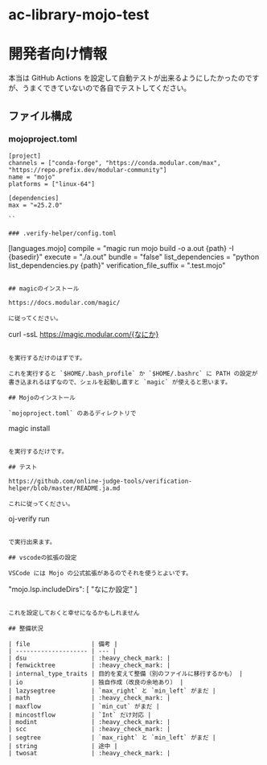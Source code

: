 # ac-library-mojo-test



# 開発者向け情報

本当は GitHub Actions を設定して自動テストが出来るようにしたかったのですが、うまくできていないので各自でテストしてください。

## ファイル構成

### mojoproject.toml

```
[project]
channels = ["conda-forge", "https://conda.modular.com/max", "https://repo.prefix.dev/modular-community"]
name = "mojo"
platforms = ["linux-64"]

[dependencies]
max = "=25.2.0"

``

### .verify-helper/config.toml

```
[languages.mojo]
compile = "magic run mojo build -o a.out {path} -I {basedir}"
execute = "./a.out"
bundle = "false"
list_dependencies = "python list_dependencies.py {path}"
verification_file_suffix = ".test.mojo"

```

## magicのインストール

https://docs.modular.com/magic/

に従ってください。

```
curl -ssL https://magic.modular.com/{なにか}
```

を実行するだけのはずです。

これを実行すると `$HOME/.bash_profile` か `$HOME/.bashrc` に PATH の設定が書き込まれるはずなので、シェルを起動し直すと `magic` が使えると思います。

## Mojoのインストール

`mojoproject.toml` のあるディレクトリで

```
magic install
```

を実行するだけです。

## テスト

https://github.com/online-judge-tools/verification-helper/blob/master/README.ja.md

これに従ってください。

```
oj-verify run
```

で実行出来ます。

## vscodeの拡張の設定

VSCode には Mojo の公式拡張があるのでそれを使うとよいです。

```
"mojo.lsp.includeDirs": [
    "なにか設定"
]
```

これを設定しておくと幸せになるかもしれません

## 整備状況

| file                 | 備考 |
| -------------------- | --- |
| dsu                  | :heavy_check_mark: |
| fenwicktree          | :heavy_check_mark: |
| internal_type_traits | 目的を変えて整備（別のファイルに移行するかも） |
| io                   | 独自作成（改良の余地あり） |
| lazysegtree          | `max_right` と `min_left` がまだ |
| math                 | :heavy_check_mark: |
| maxflow              | `min_cut` がまだ |
| mincostflow          | `Int` だけ対応 |
| modint               | :heavy_check_mark: |
| scc                  | :heavy_check_mark: |
| segtree              | `max_right` と `min_left` がまだ |
| string               | 途中 |
| twosat               | :heavy_check_mark: |
